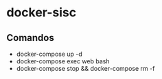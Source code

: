 # docker-sisc

## Comandos
- docker-compose up -d
- docker-compose exec web bash
- docker-compose stop && docker-compose rm -f
